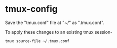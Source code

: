 # tmux-config

Save the "tmux.conf" file at "~/" as ".tmux.conf".

To apply these changes to an existing tmux session- 

```bash
tmux source-file ~/.tmux.conf
```
